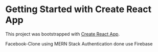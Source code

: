 # Getting Started with Create React App

This project was bootstrapped with [Create React App](https://github.com/facebook/create-react-app).

Facebook-Clone using MERN Stack
Authentication done use Firebase
